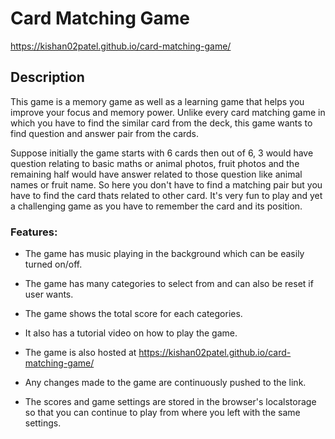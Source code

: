 # Card Matching Game
https://kishan02patel.github.io/card-matching-game/ 

## Description

This game is a memory game as well as a learning game that helps you improve your focus and memory power. Unlike every card matching game in which you have to find the similar card from the deck, this game wants to find question and answer pair from the cards. 

Suppose initially the game starts with 6 cards then out of 6, 3 would have question relating to basic maths or animal photos, fruit photos and the remaining half would have answer related to those question like animal names or fruit name. So here you don't have to find a matching pair but you have to find the card thats related to other card. It's very fun to play and yet a challenging game as you have to remember the card and its position.

### Features: 

- The game has music playing in the background which can be easily turned on/off.

- The game has many categories to select from and can also be reset if user wants.

- The game shows the total score for each categories.

- It also has a tutorial video on how to play the game.

- The game is also hosted at https://kishan02patel.github.io/card-matching-game/ 

- Any changes made to the game are continuously pushed to the link.

- The scores and game settings are stored in the browser's localstorage so that you can continue to play from where you left with the same settings.

